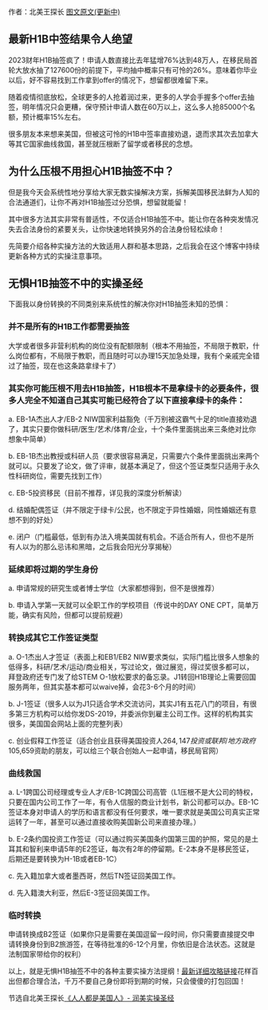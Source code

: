 作者：北美王探长 [图文原文(更新中)](https://www.meiguo.run/post/h1b-visa-lottery-not-a-problem)

## 最新H1B中签结果令人绝望


2023财年H1B抽签疯了！申请人数直接比去年猛增76%达到48万人，在移民局首轮大放水抽了127600份的前提下，平均抽中概率只有可怜的26%。意味着你毕业以后，好不容易找到工作拿到offer的情况下，想留都很难留下来。


随着疫情彻底放松，全球更多的人抢着润过来，更多的人学会手握多个offer去抽签，明年情况只会更糟，保守预计申请人数在60万以上，这么多人抢85000个名额，预计概率15%左右。


很多朋友本来想来美国，但被这可怜的H1B中签率直接劝退，退而求其次去加拿大等其它国家曲线救国，甚至就压根断了留学或者移民的念想。


## 为什么压根不用担心H1B抽签不中？

但是我今天会系统性地分享给大家无数实操解决方案，拆解美国移民法鲜为人知的合法通道们，让你不再对H1B抽签过分恐惧，想留就能留！


其中很多方法其实非常有普适性，不仅适合H1B抽签不中。能让你在各种突发情况失去合法身份的紧要关头，让你快速地转换另外的合法身份轻松续命！


先简要介绍各种实操方法的大致适用人群和基本思路，之后我会在这个博客中持续更新各种方式的实操注意事项。


## 无惧H1B抽签不中的实操圣经

下面我以身份转换的不同类别来系统性的解决你对H1B抽签未知的恐惧：

### 并不是所有的H1B工作都需要抽签

大学或者很多非营利机构的岗位没有配额限制（根本不用抽签，不局限于教职，什么岗位都有，不局限于教职，而且随时可以办理15天加急处理，我有个亲戚完全错过了抽签，现在也这条路拿绿卡了）

### 其实你可能压根不用去H1B抽签，H1B根本不是拿绿卡的必要条件，很多人完全不知道自己其实可能已经符合了以下直接拿绿卡的条件：

a. EB-1A杰出人才/EB-2 NIW国家利益豁免（千万别被这霸气十足的title直接劝退了，其实只要你做科研/医生/艺术/体育/企业，十个条件里面挑出来三条绝对比你想象中简单）

b. EB-1B杰出教授或科研人员（要求很容易满足，只需要六个条件里面挑出来两个就可以。只要发了论文，做了评审，就基本满足了，但这个签证类型只适用于永久性科研岗位，需要先找到工作）

c. EB-5投资移民（目前不推荐，详见我的深度分析解读）

d. 结婚配偶签证（并不限定于绿卡/公民，也不限定于异性婚姻，同性婚姻还有意想不到的好处）

e. 闭户（门槛最低，低到有办法入境美国就有机会。不适合所有人，但也不是所有人以为的那么忌讳和黑暗，之后我会阳光分享揭秘）

### 延续即将过期的学生身份

a. 申请常规的研究生或者博士学位（大家都想得到，但不是很推荐） 

b. 申请入学第一天就可以全职工作的学校项目（传说中的DAY ONE CPT，简单万能，确实有风险，但都可以提前规避） 

### 转换成其它工作签证类型

a. O-1杰出人才签证（表面上和EB1/EB2 NIW要求类似，实际门槛比很多人想象的低得多，科研/艺术/运动/商业相关，写过论文，做过展览，得过奖很多都可以，拜登政府还专门发了给STEM O-1放松要求的备忘录。J1转回H1B理论上需要回国服务两年，但其实基本都可以waive掉，会花3-6个月的时间）

b. J-1签证（很多人以为J1只适合学术交流访问，其实J1有五花八门的项目，有很多第三方机构可以给你发DS-2019，并委派你到雇主公司工作。这样的机构其实很多，美国国会网站上面的完整列表）

c. 创业假释工作签证（适合创业且获得美国投资人$264,147投资或联邦/地方政府$105,659资助的朋友，可以给三个联合创始人一起申请，移民局官网）

### 曲线救国

a. L-1跨国公司经理或专业人才/EB-1C跨国公司高管（L1压根不是大公司的特权，只要在国内公司工作了一年，有令人信服的商业计划书，新公司都可以办。EB-1C签证本身对申请人的学历和语言都没有任何要求，唯一要求就是美国公司真实正常运转了一年，甚至可以通过直接收购美国新公司来直接办理。）

b. E-2条约国投资工作签证（可以通过购买美国条约国第三国的护照，常见的是土耳其和智利来申请5年的E2签证，每次有2年的停留期。E-2本身不是移民签证，后期还是要转换为H-1B或者EB-1C）

c. 先入籍加拿大或者墨西哥，然后TN签证回美国工作。

d. 先入籍澳大利亚，然后E-3签证回美国工作。

### 临时转换

申请转换成B2签证（如果你只是需要在美国逗留一段时间，你只需要直接提交申请转换身份到B2旅游签，在等待批准的6-12个月里，你依旧是合法状态。这就是法制国家带给你的权利）

以上，就是无惧H1B抽签不中的各种主要实操方法提纲！[最新详细攻略链接](https://bit.ly/3xIVygI)花样百出但都合理合法，千万不要自己身份即将到期的时候，只会傻傻的打包回国！

节选自北美王探长[《人人都是美国人》- 润美实操圣经](https://bit.ly/3EuOG7P)

